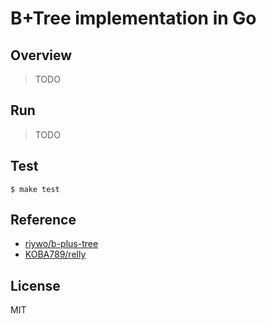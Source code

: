 # B+Tree implementation in Go

## Overview

> TODO

## Run

> TODO

## Test

```
$ make test
```

## Reference

- [riywo/b-plus-tree](https://github.com/riywo/b-plus-tree)
- [KOBA789/relly](https://github.com/KOBA789/relly)

## License

MIT
